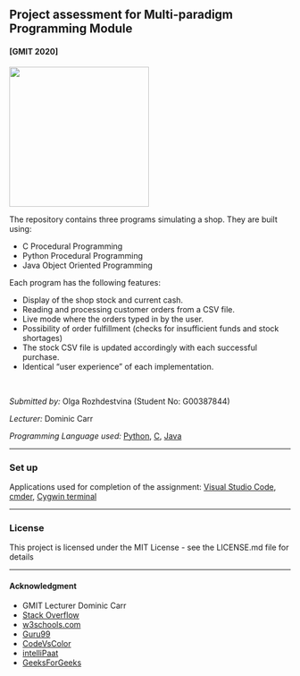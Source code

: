 ## Project assessment for Multi-paradigm Programming Module
#### [GMIT 2020]

<img width="250" src="https://png.pngtree.com/png-vector/20190118/ourlarge/pngtree-vector-shop-icon-png-image_327584.jpg">

<br>

The repository contains three programs simulating a shop. They are built using:

  * C Procedural Programming
  * Python Procedural Programming
  * Java Object Oriented Programming

Each program has the following features:
  * Display of the shop stock and current cash.
  * Reading and processing customer orders from a CSV file.
  * Live mode where the orders typed in by the user.
  * Possibility of order fulfillment (checks for insufficient funds and stock shortages)
  * The stock CSV file is updated accordingly with each successful purchase.
  * Identical “user experience” of each implementation.

<br>

*Submitted by:* Olga Rozhdestvina (Student No: G00387844) 

*Lecturer:* Dominic Carr

*Programming Language used:* [Python](https://www.python.org/), [C](https://www.cprogramming.com/), [Java](https://www.java.com/en/download/)

---

### Set up

Applications used for completion of the assignment: [Visual Studio Code](https://code.visualstudio.com/), [cmder](http://cmder.net/), [Cygwin terminal](https://www.cygwin.com/)

---

### License

This project is licensed under the MIT License - see the LICENSE.md file for details

---

#### Acknowledgment

- GMIT Lecturer Dominic Carr
- [Stack Overflow](https://stackoverflow.com/)
- [w3schools.com](http://w3schools.com/)
- [Guru99](https://www.guru99.com/)
- [CodeVsColor](https://www.codevscolor.com/)
- [intelliPaat](https://intellipaat.com/)
- [GeeksForGeeks](https://geeksforgeeks.org/)